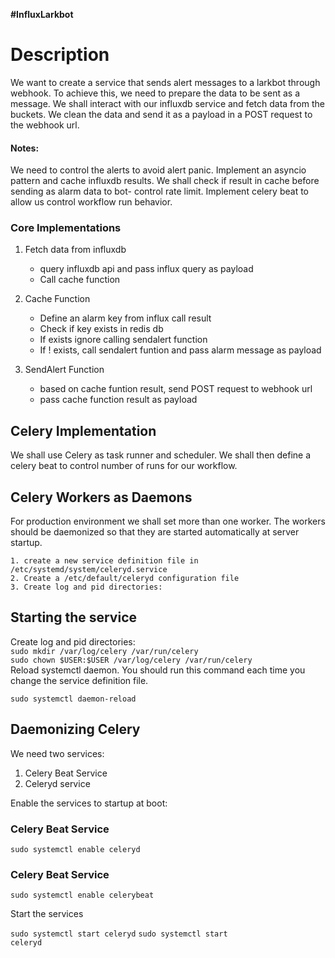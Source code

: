 <strong>#InfluxLarkbot</strong>

<h1>Description</h1>
We want to create a service that sends alert messages to a larkbot through webhook.
To achieve this, we need to prepare the data to be sent as a message.
We shall interact with our influxdb service and fetch data from the buckets.
We clean the data and send it as a payload in a POST request to the webhook url.
<br/>
</hr>

<h4>Notes:</h4>

We need to control the alerts to avoid alert panic.
Implement an asyncio pattern and cache influxdb results. We shall check if result in cache  before sending as alarm data to bot- control rate limit.
Implement celery beat to allow us control workflow run behavior.

<h3> Core Implementations</h3>

1. Fetch data from influxdb
    - query influxdb api and pass influx query as payload
    - Call cache function

2. Cache Function
    - Define an alarm key from influx call result
    - Check if key exists in redis db
    - If exists ignore calling sendalert function
    - If ! exists, call sendalert funtion and pass alarm message as payload

2. SendAlert Function
    - based on cache funtion result, send POST request to webhook url
    - pass cache function result as payload


<h2>Celery Implementation</h2>
We shall use Celery as task runner and scheduler. We shall then define a celery beat to control number of runs for our workflow.

<h2>Celery Workers as Daemons</h2>

For production environment we shall set more than one worker. The workers should be daemonized so that they are started automatically at server startup.

    1. create a new service definition file in /etc/systemd/system/celeryd.service
    2. Create a /etc/default/celeryd configuration file
    3. Create log and pid directories:


<h2>Starting the service</h2>
Create log and pid directories:
<code>
sudo mkdir /var/log/celery /var/run/celery
sudo chown $USER:$USER /var/log/celery /var/run/celery
</code>
Reload systemctl daemon. You should run this command each time you change the service definition file.

<code>sudo systemctl daemon-reload</code>

<h2>Daemonizing Celery</h2>
We need two services:
    <ol>
    <li>Celery Beat Service</li>
    <li>Celeryd service</li>
    </ol>

Enable the services to startup at boot:

<h3>Celery Beat Service</h4>
<code>sudo systemctl enable celeryd</code>

<h3>Celery Beat Service</h4>
<code>sudo systemctl enable celerybeat</code>


Start the services

<code>sudo systemctl start celeryd</code>
<code>sudo systemctl start celeryd</code>



